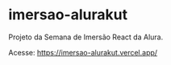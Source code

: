 # imersao-alurakut
Projeto da Semana de Imersão React da Alura.

Acesse: https://imersao-alurakut.vercel.app/
